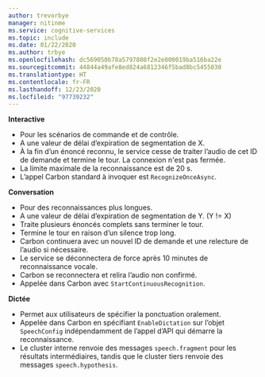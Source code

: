 ```yaml
---
author: trevorbye
manager: nitinme
ms.service: cognitive-services
ms.topic: include
ms.date: 01/22/2020
ms.author: trbye
ms.openlocfilehash: dc569050b78a5797808f2e2e000019ba516ba22e
ms.sourcegitcommit: 44844a49afe8ed824a6812346f5bad8bc5455030
ms.translationtype: HT
ms.contentlocale: fr-FR
ms.lasthandoff: 12/23/2020
ms.locfileid: "97739232"
---
```

**Interactive**
- Pour les scénarios de commande et de contrôle.
- A une valeur de délai d’expiration de segmentation de X.
- À la fin d’un énoncé reconnu, le service cesse de traiter l’audio de cet ID de demande et termine le tour. La connexion n'est pas fermée.
- La limite maximale de la reconnaissance est de 20 s.
- L’appel Carbon standard à invoquer est `RecognizeOnceAsync`.

**Conversation**
- Pour des reconnaissances plus longues.
- A une valeur de délai d’expiration de segmentation de Y. (Y != X)
- Traite plusieurs énoncés complets sans terminer le tour.
- Termine le tour en raison d’un silence trop long.
- Carbon continuera avec un nouvel ID de demande et une relecture de l’audio si nécessaire.
- Le service se déconnectera de force après 10 minutes de reconnaissance vocale.
- Carbon se reconnectera et relira l’audio non confirmé.
- Appelée dans Carbon avec `StartContinuousRecognition`.

**Dictée**
- Permet aux utilisateurs de spécifier la ponctuation oralement.
- Appelée dans Carbon en spécifiant `EnableDictation` sur l’objet `SpeechConfig` indépendamment de l’appel d’API qui démarre la reconnaissance.
- Le cluster interne <sup></sup>renvoie des messages `speech.fragment` pour les résultats intermédiaires, tandis que le cluster tiers <sup></sup>renvoie des messages `speech.hypothesis`.